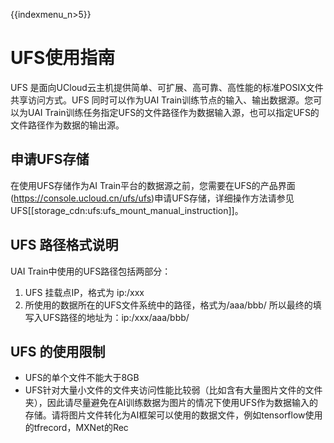 {{indexmenu_n>5}}

# UFS使用指南
UFS 是面向UCloud云主机提供简单、可扩展、高可靠、高性能的标准POSIX文件共享访问方式。UFS 同时可以作为UAI Train训练节点的输入、输出数据源。您可以为UAI Train训练任务指定UFS的文件路径作为数据输入源，也可以指定UFS的文件路径作为数据的输出源。

## 申请UFS存储
在使用UFS存储作为AI Train平台的数据源之前，您需要在UFS的产品界面(https://console.ucloud.cn/ufs/ufs)申请UFS存储，详细操作方法请参见UFS[[storage_cdn:ufs:ufs_mount_manual_instruction]]。

## UFS 路径格式说明
UAI Train中使用的UFS路径包括两部分：

1. UFS 挂载点IP，格式为 ip:/xxx
2. 所使用的数据所在的UFS文件系统中的路径，格式为/aaa/bbb/
   所以最终的填写入UFS路径的地址为：ip:/xxx/aaa/bbb/

## UFS 的使用限制

  * UFS的单个文件不能大于8GB
  * UFS针对大量小文件的文件夹访问性能比较弱（比如含有大量图片文件的文件夹），因此请尽量避免在AI训练数据为图片的情况下使用UFS作为数据输入的存储。请将图片文件转化为AI框架可以使用的数据文件，例如tensorflow使用的tfrecord，MXNet的Rec

